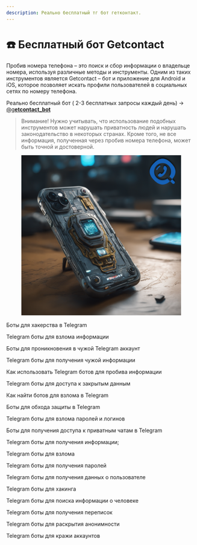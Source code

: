 ```yaml
---
description: Реально бесплатный тг бот гетконтакт.
---
```


# ☎️ Бесплатный бот Getcontact

Пробив номера телефона – это поиск и сбор информации о владельце номера, используя различные методы и инструменты. Одним из таких инструментов является Getcontact – бот и приложение для Android и iOS, которое позволяет искать профили пользователей в социальных сетях по номеру телефона.

Реально бесплатный бот ( 2-3 бесплатных запросы каждый день) → [@g**etcontact\_bot**](https://botiprobiva.top/GetContactBot/)

> Внимание! Нужно учитывать, что использование подобных инструментов может нарушать приватность людей и нарушать законодательство в некоторых странах. Кроме того, не все информация, полученная через пробив номера телефона, может быть точной и достоверной.

<figure><img src="../.gitbook/assets/get.png" alt=""><figcaption></figcaption></figure>

Боты для хакерства в Telegram

Telegram боты для взлома информации

Боты для проникновения в чужой Telegram аккаунт

Telegram боты для получения чужой информации

Как использовать Telegram ботов для пробива информации

Telegram боты для доступа к закрытым данным

Как найти ботов для взлома в Telegram

Боты для обхода защиты в Telegram

Telegram боты для взлома паролей и логинов

Боты для получения доступа к приватным чатам в Telegram

Telegram боты для получения информации;

Telegram боты для взлома

Telegram боты для получения паролей

Telegram боты для получения данных о пользователе

Telegram боты для хакинга

Telegram боты для поиска информации о человеке

Telegram боты для получения переписок

Telegram боты для раскрытия анонимности

Telegram боты для кражи аккаунтов
